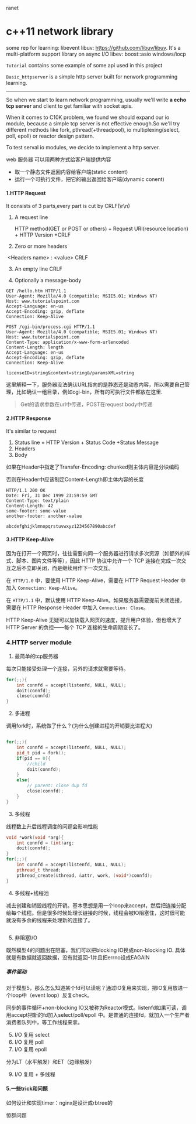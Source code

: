 ranet

c++11 network library
=======
some rep for learning:
libevent
libuv: https://github.com/libuv/libuv. It's a multi-platform support library on async I/O
libev: 
boost::asio
windows/iocp



`Tutorial` contains some example of some api used in this project

`Basic_httpserver` is a simple http server built for nerwork programming learning.

------

So when we start to learn network programming, usually we'll write **a echo tcp server** and client to get familiar with socket apis.

When it comes to C10K problem, we found we should expand our io module, because a simple tcp server is not effective enough.So we'll try different methods like fork, pthread(+threadpool), io multiplexing(select, poll, epoll) or reactor design pattern.



To test serval io modules, we decide to implement a http server.

web 服务器 可以用两种方式给客户端提供内容

- 取一个静态文件返回内容给客户端(static content)
- 运行一个可执行文件，把它的输出返回给客户端(dynamic conent)

#### 1.HTTP Request

It consists of 3 parts,every part is cut by CRLF(\r\n)

1. A request line 

   HTTP method(GET or POST or others) + Request URI(resource location) + HTTP Version +CRLF

2. Zero or more headers

​       \<Headers name> : \<value> CRLF

3. An empty line CRLF

4. Optionally a message-body

```http
GET /hello.htm HTTP/1.1
User-Agent: Mozilla/4.0 (compatible; MSIE5.01; Windows NT)
Host: www.tutorialspoint.com
Accept-Language: en-us
Accept-Encoding: gzip, deflate
Connection: Keep-Alive
```

```http
POST /cgi-bin/process.cgi HTTP/1.1
User-Agent: Mozilla/4.0 (compatible; MSIE5.01; Windows NT)
Host: www.tutorialspoint.com
Content-Type: application/x-www-form-urlencoded
Content-Length: length
Accept-Language: en-us
Accept-Encoding: gzip, deflate
Connection: Keep-Alive

licenseID=string&content=string&/paramsXML=string
```

这里解释一下，服务器没法确认URL指向的是静态还是动态内容，所以需要自己管理，比如确认一组目录，例如cgi-bin，所有的可执行文件都放在这里.

> Get的请求参数在url中传递，POST在request body中传递



#### 2.HTTP Response

It's similar to request

1. Status line = HTTP Version + Status Code +Status Message 
2. Headers
3. Body

如果在Header中指定了Transfer-Encoding: chunked则主体内容是分块编码

否则在Header中应该制定Content-Length即主体内容的长度

```http
HTTP/1.1 200 OK
Date: Fri, 31 Dec 1999 23:59:59 GMT
Content-Type: text/plain
Content-Length: 42
some-footer: some-value
another-footer: another-value

abcdefghijklmnopqrstuvwxyz1234567890abcdef
```

####  3.HTTP Keep-Alive

因为在打开一个网页时，往往需要向同一个服务器进行请求多次资源（如额外的样式、脚本、图片文件等等），因此 HTTP 协议中允许一个 TCP 连接在完成一次交互之后不立即关闭，而是继续用作下一次交互。

在 `HTTP/1.0` 中，要使用 HTTP Keep-Alive，需要在 HTTP Request Header 中加入 `Connection: Keep-Alive`。

在 `HTTP/1.1` 中，默认使用 HTTP Keep-Alive。如果服务器需要提前关闭连接，需要在 HTTP Response Header 中加入 `Connection: Close`。

HTTP Keep-Alive 无疑可以加快载入网页的速度，提升用户体验，但也增大了 HTTP Server 的负担——每个 TCP 连接的生命周期变长了。

### 4.HTTP server module

1. 最简单的tcp服务器

每次只能接受处理一个连接，另外的请求就需要等待。

```c++
for(;;){
	int connfd = accept(listenfd, NULL, NULL);
    doit(connfd);
    close(connfd)
}
```

2. 多进程

调用fork时，系统做了什么？(为什么创建进程的开销要比进程大)

```c++

for(;;){
    int connfd = accept(listenfd, NULL, NULL);
    pid_t pid = fork();
    if(pid == 0){
        //child 
        doit(connfd);
    }
    else{
        // parent: close dup fd
        close(connfd);
    }
}
```

3.  多线程

线程数上升后线程调度的问题会影响性能

```c++
void *work(void *arg){
    int connfd = (int)arg;
    doit(connfd);
}
for(;;){
    int connfd = accept(listenfd, NULL, NULL);
    pthread_t thread;
    pthread_create(&thread, &attr, work, (void*)connfd);
}
```

4. 多线程+线程池

减去创建和销毁线程的开销。基本思想是用一个loop来accept，然后把连接分配给每个线程。但是很多时候处理长链接的时候，线程会被IO阻塞住，这时很可能就没有多余的线程来处理新的连接了。

```c++

```



5. 非阻塞I/O

既然模型4的问题出在阻塞，我们可以把blocking IO换成non-blocking IO. 具体就是有数据就返回数据，没有就返回-1并且把errno设成EAGAIN



##### 事件驱动

对于模型5，那么怎么知道某个fd可以读呢？通过IO复用来实现，把IO复用放进一个loop中（event loop）反复check。

同步的事件循环+non-blocking IO又被称为Reactor模式。listenfd如果可读，调用accept把新的fd加入select/poll/epoll 中。是普通的连接fd，就加入一个生产者消费者队列中，等工作线程来拿。

5. I/O 复用 select
6. I/O 复用 poll
7. I/O 复用 epoll

分为LT（水平触发）和ET（边缘触发）

9. I/O 复用 + 多线程



#### 5.一些trick和问题

如何设计和实现timer：nginx是设计成rbtree的

惊群问题









